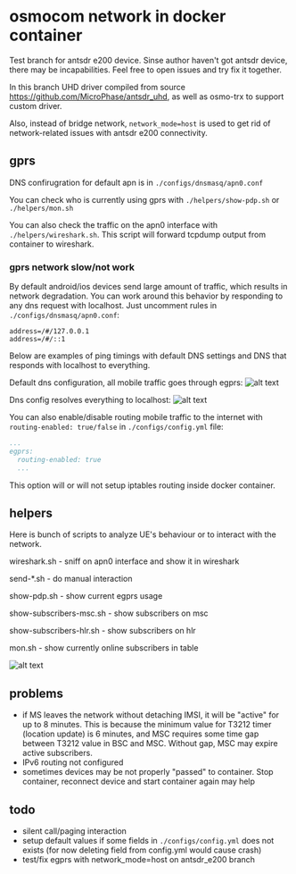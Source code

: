 # osmocom network in docker container

Test branch for antsdr e200 device. Sinse author haven't got antsdr device, there may be incapabilities. Feel free to open issues and try fix it together.

In this branch UHD driver compiled from source https://github.com/MicroPhase/antsdr_uhd, as well as osmo-trx to support custom driver.

Also, instead of bridge network, `network_mode=host` is used to get rid of network-related issues with antsdr e200 connectivity.

## gprs

DNS confirugration for default apn is in `./configs/dnsmasq/apn0.conf`

You can check who is currently using gprs with `./helpers/show-pdp.sh` or `./helpers/mon.sh`

You can also check the traffic on the apn0 interface with `./helpers/wireshark.sh`. This script will forward tcpdump output from container to wireshark.

### gprs network slow/not work

By default android/ios devices send large amount of traffic, which results in network degradation. You can work around this behavior by responding to any dns request with localhost. Just uncomment rules in `./configs/dnsmasq/apn0.conf`:
```
address=/#/127.0.0.1
address=/#/::1
```

Below are examples of ping timings with default DNS settings and DNS that responds with localhost to everything.

Default dns configuration, all mobile traffic goes through egprs:
![alt text](img/image-1.png)

Dns config resolves everything to localhost:
![alt text](img/image-2.png)

You can also enable/disable routing mobile traffic to the internet with `routing-enabled: true/false` in `./configs/config.yml` file:
```yaml
...
egprs:
  routing-enabled: true
  ...
```
This option will or will not setup iptables routing inside docker container.

## helpers

Here is bunch of scripts to analyze UE's behaviour or to interact with the network.

wireshark.sh - sniff on apn0 interface and show it in wireshark

send-*.sh - do manual interaction

show-pdp.sh - show current egprs usage

show-subscribers-msc.sh - show subscribers on msc

show-subscribers-hlr.sh - show subscribers on hlr

mon.sh - show currently online subscribers in table

![alt text](img/image-3.png)

## problems

- if MS leaves the network without detaching IMSI, it will be "active" for up to 8 minutes. This is because the minimum value for T3212 timer (location update) is 6 minutes, and MSC requires some time gap between T3212 value in BSC and MSC. Without gap, MSC may expire active subscribers.
- IPv6 routing not configured
- sometimes devices may be not properly "passed" to container. Stop container, reconnect device and start container again may help

## todo
- silent call/paging interaction
- setup default values if some fields in `./configs/config.yml` does not exists (for now deleting field from config.yml would cause crash)
- test/fix egprs with network_mode=host on antsdr_e200 branch
